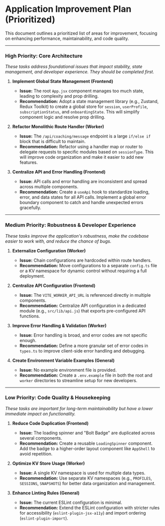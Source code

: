 # Application Improvement Plan (Prioritized)

This document outlines a prioritized list of areas for improvement, focusing on enhancing performance, maintainability, and code quality.

---

### High Priority: Core Architecture
*These tasks address foundational issues that impact stability, state management, and developer experience. They should be completed first.* 

1.  **Implement Global State Management (Frontend)**
    - **Issue:** The root `App.jsx` component manages too much state, leading to complexity and prop drilling.
    - **Recommendation:** Adopt a state management library (e.g., Zustand, Redux Toolkit) to create a global store for `session`, `userProfile`, `subscriptionStatus`, and `onboardingState`. This will simplify component logic and resolve prop drilling.

2.  **Refactor Monolithic Route Handler (Worker)**
    - **Issue:** The `/api/coaching/message` endpoint is a large `if/else if` block that is difficult to maintain.
    - **Recommendation:** Refactor using a handler map or router to delegate requests to specific modules based on `sessionType`. This will improve code organization and make it easier to add new features.

3.  **Centralize API and Error Handling (Frontend)**
    - **Issue:** API calls and error handling are inconsistent and spread across multiple components.
    - **Recommendation:** Create a `useApi` hook to standardize loading, error, and data states for all API calls. Implement a global error boundary component to catch and handle unexpected errors gracefully.

---

### Medium Priority: Robustness & Developer Experience
*These tasks improve the application's robustness, make the codebase easier to work with, and reduce the chance of bugs.*

1.  **Externalize Configuration (Worker)**
    - **Issue:** Chain configurations are hardcoded within route handlers.
    - **Recommendation:** Move configurations to a separate `config.ts` file or a KV namespace for dynamic control without requiring a full deployment.

2.  **Centralize API Configuration (Frontend)**
    - **Issue:** The `VITE_WORKER_API_URL` is referenced directly in multiple components.
    - **Recommendation:** Centralize API configuration in a dedicated module (e.g., `src/lib/api.js`) that exports pre-configured API functions.

3.  **Improve Error Handling & Validation (Worker)**
    - **Issue:** Error handling is broad, and error codes are not specific enough.
    - **Recommendation:** Define a more granular set of error codes in `types.ts` to improve client-side error handling and debugging.

4.  **Create Environment Variable Examples (General)**
    - **Issue:** No example environment file is provided.
    - **Recommendation:** Create a `.env.example` file in both the root and `worker` directories to streamline setup for new developers.

---

### Low Priority: Code Quality & Housekeeping
*These tasks are important for long-term maintainability but have a lower immediate impact on functionality.*

1.  **Reduce Code Duplication (Frontend)**
    - **Issue:** The loading spinner and "Bolt Badge" are duplicated across several components.
    - **Recommendation:** Create a reusable `LoadingSpinner` component. Add the badge to a higher-order layout component like `AppShell` to avoid repetition.

2.  **Optimize KV Store Usage (Worker)**
    - **Issue:** A single KV namespace is used for multiple data types.
    - **Recommendation:** Use separate KV namespaces (e.g., `PROFILES`, `SESSIONS`, `SNAPSHOTS`) for better data organization and management.

3.  **Enhance Linting Rules (General)**
    - **Issue:** The current ESLint configuration is minimal.
    - **Recommendation:** Extend the ESLint configuration with stricter rules for accessibility (`eslint-plugin-jsx-a11y`) and import ordering (`eslint-plugin-import`).